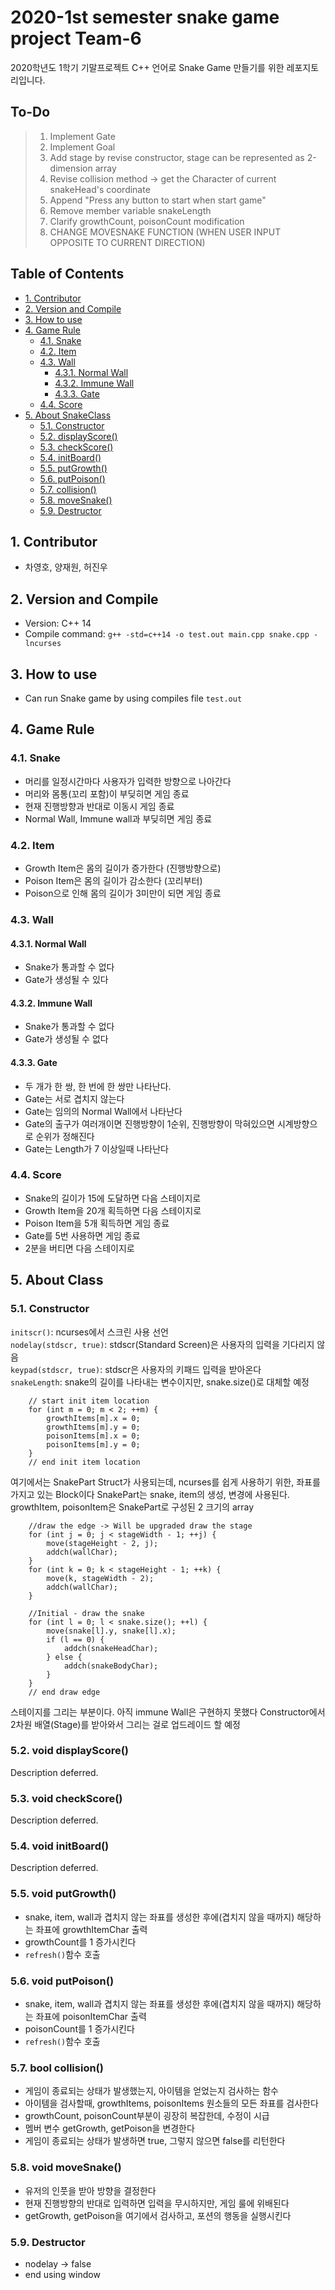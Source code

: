 # 2020-1st semester snake game project Team-6
2020학년도 1학기 기말프로젝트 C++ 언어로 Snake Game 만들기를 위한 레포지토리입니다.

## To-Do
> 1. Implement Gate
> 2. Implement Goal
> 3. Add stage by revise constructor, stage can be represented as 2-dimension array
> 4. Revise collision method -> get the Character of current snakeHead's coordinate
> 5. Append "Press any button to start when start game"
> 6. Remove member variable snakeLength
> 7. Clarify growthCount, poisonCount modification
> 8. CHANGE MOVESNAKE FUNCTION (WHEN USER INPUT OPPOSITE TO CURRENT DIRECTION)
## Table of Contents
- [1. Contributor](#1-contributor)
- [2. Version and Compile](#2-version-and-compile)
- [3. How to use](#3-how-to-use)
- [4. Game Rule](#4-game-rule)
    - [4.1. Snake](#41-snake)
    - [4.2. Item](#42-item)
    - [4.3. Wall](#43-wall)
        - [4.3.1. Normal Wall](#431-normal-wall)
        - [4.3.2. Immune Wall](#432-immune-wall)
        - [4.3.3. Gate](#433-gatePair)
    - [4.4. Score](#44-score)
- [5. About SnakeClass](#5-about-class)
    - [5.1. Constructor](#51-constructor)
    - [5.2. displayScore()](#52-displayscore)
    - [5.3. checkScore()](#53-checkscore)
    - [5.4. initBoard()](#54-initboard)
    - [5.5. putGrowth()](#55-putgrowth)
    - [5.6. putPoison()](#56-putpoison)
    - [5.7. collision()](#57-collision)
    - [5.8. moveSnake()](#58-movesnake)
    - [5.9. Destructor](#59-destructor)

## 1. Contributor
- 차영호, 양재원, 허진우
## 2. Version and Compile
- Version: C++ 14
- Compile command: `g++ -std=c++14 -o test.out main.cpp snake.cpp -lncurses`
## 3. How to use
- Can run Snake game by using compiles file `test.out`
## 4. Game Rule
### 4.1. Snake
- 머리를 일정시간마다 사용자가 입력한 방향으로 나아간다
- 머리와 몸통(꼬리 포함)이 부딪히면 게임 종료
- 현재 진행방향과 반대로 이동시 게임 종료
- Normal Wall, Immune wall과 부딪히면 게임 종료
### 4.2. Item
- Growth Item은 몸의 길이가 증가한다 (진행방향으로)
- Poison Item은 몸의 길이가 감소한다 (꼬리부터)
- Poison으로 인해 몸의 길이가 3미만이 되면 게임 종료
### 4.3. Wall
#### 4.3.1. Normal Wall
- Snake가 통과할 수 없다
- Gate가 생성될 수 있다
#### 4.3.2. Immune Wall
- Snake가 통과할 수 없다
- Gate가 생성될 수 없다
#### 4.3.3. Gate
- 두 개가 한 쌍, 한 번에 한 쌍만 나타난다.
- Gate는 서로 겹치지 않는다
- Gate는 임의의 Normal Wall에서 나타난다
- Gate의 출구가 여러개이면 진행방향이 1순위, 진행방향이 막혀있으면 시계방향으로 순위가 정해진다
- Gate는 Length가 7 이상일때 나타난다
### 4.4. Score
- Snake의 길이가 15에 도달하면 다음 스테이지로
- Growth Item을 20개 획득하면 다음 스테이지로
- Poison Item을 5개 획득하면 게임 종료
- Gate를 5번 사용하면 게임 종료
- 2분을 버티면 다음 스테이지로
## 5. About Class
### 5.1. Constructor
`initscr()`: ncurses에서 스크린 사용 선언  
`nodelay(stdscr, true)`: stdscr(Standard Screen)은 사용자의 입력을 기다리지 않음  
`keypad(stdscr, true)`: stdscr은 사용자의 키패드 입력을 받아온다  
`snakeLength`: snake의 길이를 나타내는 변수이지만, snake.size()로 대체할 예정

```
    // start init item location
    for (int m = 0; m < 2; ++m) {
        growthItems[m].x = 0;
        growthItems[m].y = 0;
        poisonItems[m].x = 0;
        poisonItems[m].y = 0;
    }
    // end init item location
```
여기에서는 SnakePart Struct가 사용되는데, ncurses를 쉽게 사용하기 위한, 좌표를 가지고 있는 Block이다
SnakePart는 snake, item의 생성, 변경에 사용된다. growthItem, poisonItem은 SnakePart로 구성된 2 크기의 array
```
    //draw the edge -> Will be upgraded draw the stage
    for (int j = 0; j < stageWidth - 1; ++j) {
        move(stageHeight - 2, j);
        addch(wallChar);
    }
    for (int k = 0; k < stageHeight - 1; ++k) {
        move(k, stageWidth - 2);
        addch(wallChar);
    }

    //Initial - draw the snake
    for (int l = 0; l < snake.size(); ++l) {
        move(snake[l].y, snake[l].x);
        if (l == 0) {
            addch(snakeHeadChar);
        } else {
            addch(snakeBodyChar);
        }
    }
    // end draw edge
```
스테이지를 그리는 부분이다. 아직 immune Wall은 구현하지 못했다
Constructor에서 2차원 배열(Stage)를 받아와서 그리는 걸로 업드레이드 할 예정
### 5.2. void displayScore()
Description deferred.
### 5.3. void checkScore()
Description deferred.
### 5.4. void initBoard()
Description deferred.
### 5.5. void putGrowth()
- snake, item, wall과 겹치지 않는 좌표를 생성한 후에(겹치지 않을 때까지) 해당하는 좌표에 growthItemChar 출력
- growthCount를 1 증가시킨다
- `refresh()`함수 호출
### 5.6. void putPoison()
- snake, item, wall과 겹치지 않는 좌표를 생성한 후에(겹치지 않을 때까지) 해당하는 좌표에 poisonItemChar 출력
- poisonCount를 1 증가시킨다
- `refresh()`함수 호출
### 5.7. bool collision()
- 게임이 종료되는 상태가 발생했는지, 아이템을 얻었는지 검사하는 함수
- 아이템을 검사할때, growthItems, poisonItems 원소들의 모든 좌표를 검사한다
- growthCount, poisonCount부분이 굉장히 복잡한데, 수정이 시급
- 멤버 변수 getGrowth, getPoison을 변경한다
- 게임이 종료되는 상태가 발생하면 true, 그렇지 않으면 false를 리턴한다
### 5.8. void moveSnake()
- 유저의 인풋을 받아 방향을 결정한다
- 현재 진행방향의 반대로 입력하면 입력을 무시하지만, 게임 룰에 위배된다
- getGrowth, getPoison을 여기에서 검사하고, 포션의 행동을 실행시킨다
### 5.9. Destructor
- nodelay -> false
- end using window
